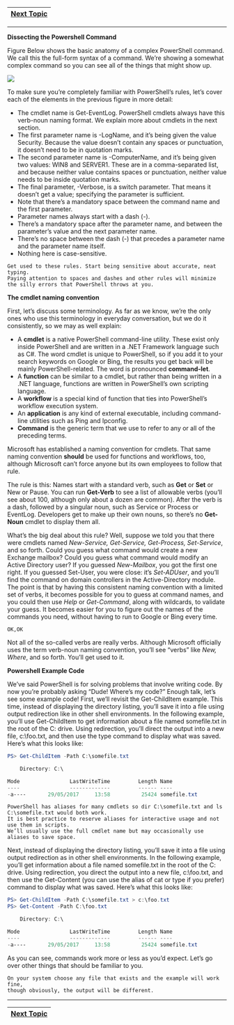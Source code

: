 |[Next Topic](/00-Table-of-Contents.md)|
|---|

---

**Dissecting the Powershell Command** 

Figure Below shows the basic anatomy of a complex PowerShell command. We call this the full-form syntax of a command. 
We’re showing a somewhat complex command so you can see all of the things that might show up.

![](/Assets/47218880/61657966-e7257700-ac89-11e9-92df-afed7148dc2c.png)

To make sure you’re completely familiar with PowerShell’s rules, 
let’s cover each of the elements in the previous figure in more detail:

- The cmdlet name is Get-EventLog. PowerShell cmdlets always have this verb-noun naming format. We explain more about cmdlets in the next section.
- The first parameter name is -LogName, and it’s being given the value Security. Because the value doesn’t contain any spaces or punctuation, it doesn’t need to be in quotation marks.
- The second parameter name is -ComputerName, and it’s being given two values: WIN8 and SERVER1. These are in a comma-separated list, and because neither value contains spaces or punctuation, neither value needs to be inside quotation marks.
- The final parameter, -Verbose, is a switch parameter. That means it doesn’t get a value; specifying the parameter is sufficient.
- Note that there’s a mandatory space between the command name and the first parameter.
- Parameter names always start with a dash (-).
- There’s a mandatory space after the parameter name, and between the parameter’s value and the next parameter name.
- There’s no space between the dash (-) that precedes a parameter name and the parameter name itself.
- Nothing here is case-sensitive.

```
Get used to these rules. Start being sensitive about accurate, neat typing. 
Paying attention to spaces and dashes and other rules will minimize 
the silly errors that PowerShell throws at you.

```
 
**The cmdlet naming convention**

First, let’s discuss some terminology. As far as we know, we’re the only ones who use this terminology in everyday conversation, but we do it consistently, so we may as well explain:

- A **cmdlet** is a native PowerShell command-line utility. These exist only inside PowerShell and are written in a .NET Framework language such as C#. The word cmdlet is unique to PowerShell, so if you add it to your search keywords on Google or Bing, the results you get back will be mainly PowerShell-related. The word is pronounced **command-let**.
- A **function** can be similar to a cmdlet, but rather than being written in a .NET language, functions are written in PowerShell’s own scripting language.
- A **workflow** is a special kind of function that ties into PowerShell’s workflow execution system.
- An **application** is any kind of external executable, including command-line utilities such as Ping and Ipconfig.
- **Command** is the generic term that we use to refer to any or all of the preceding terms.

Microsoft has established a naming convention for cmdlets. That same naming convention **should** be used for functions and workflows, too, although Microsoft can’t force anyone but its own employees to follow that rule.

The rule is this: Names start with a standard verb, such as **Get** or **Set** or New or Pause. You can run **Get-Verb** to see a list of allowable verbs (you’ll see about 100, although only about a dozen are common). After the verb is a dash, followed by a singular noun, such as Service or Process or EventLog. Developers get to make up their own nouns, so there’s no **Get-Noun** cmdlet to display them all.

What’s the big deal about this rule? Well, suppose we told you that there were cmdlets named *New-Service, Get-Service, Get-Process, Set-Service*, and so forth. Could you guess what command would create a new Exchange mailbox? Could you guess what command would modify an Active Directory user? If you guessed *New-Mailbox*, you got the first one right. If you guessed Set-User, you were close: it’s *Set-ADUser*, and you’ll find the command on domain controllers in the Active-Directory module. The point is that by having this consistent naming convention with a limited set of verbs, it becomes possible for you to guess at command names, and you could then use *Help* or *Get-Command*, along with wildcards, to validate your guess. It becomes easier for you to figure out the names of the commands you need, without having to run to Google or Bing every time.

```
OK,OK
```
Not all of the so-called verbs are really verbs. Although Microsoft officially uses the term verb-noun naming convention, you’ll see “verbs” like *New, Where*, and so forth. You’ll get used to it.

**Powershell Example Code**

We’ve said PowerShell is for solving problems that involve writing code. By now you’re probably asking “Dude! Where’s my code?” Enough talk, let’s see some example code! First, we’ll revisit the Get-ChildItem example. This time, instead of displaying the directory listing, you’ll save it into a file using output redirection like in other shell environments. In the following example, you’ll use Get-ChildItem to get information about a file named somefile.txt in the root of the C: drive. Using redirection, you’ll direct the output into a new file, c:\foo.txt, and then use the type command to display what was saved. Here’s what this looks like:


```powershell
PS> Get-ChildItem -Path C:\somefile.txt

    Directory: C:\

Mode                LastWriteTime         Length Name
----                -------------         ------ ----
-a----       29/05/2017     13:58          25424 somefile.txt
```
```
PowerShell has aliases for many cmdlets so dir C:\somefile.txt and ls C:\somefile.txt would both work. 
It is best practice to reserve aliases for interactive usage and not use them in scripts.
We’ll usually use the full cmdlet name but may occasionally use aliases to save space.
```
Next, instead of displaying the directory listing, you’ll save it into a file using output redirection as in other shell environments. In the following example, you’ll get information about a file named somefile.txt in the root of the C: drive. Using redirection, you direct the output into a new file, c:\foo.txt, and then use the Get-Content (you can use the alias of cat or type if you prefer) command to display what was saved. Here’s what this looks like:

```powershell
PS> Get-ChildItem -Path C:\somefile.txt > c:\foo.txt
PS> Get-Content -Path C:\foo.txt

    Directory: C:\

Mode                LastWriteTime         Length Name
----                -------------         ------ ----
-a----       29/05/2017     13:58          25424 somefile.txt
```
As you can see, commands work more or less as you’d expect. Let’s go over other things that should be familiar to you.

```
On your system choose any file that exists and the example will work fine, 
though obviously, the output will be different.
```

---

|[Next Topic](/03_Powershell_Commands/02_Aliases.md)|
|---|

